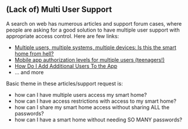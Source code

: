 ## (Lack of) Multi User Support

A search on web has numerous articles and support forum cases, where people are asking for a good solution to have multiple user support with appropriate access control. Here are few links:
* [Multiple users, multiple systems, multiple devices: Is this the smart home from hell?](http://www.cnet.com/news/multiple-users-multiple-systems-multiple-devices-is-this-the-smart-home-from-hell/)
* [Mobile app authorization levels for multiple users (teenagers!)](https://community.smartthings.com/t/mobile-app-authorization-levels-for-multiple-users-teenagers/9446)
* [How Do I Add Additional Users To the App](https://community.smartthings.com/t/how-do-i-add-additional-users-to-the-app/22538)
* ... and more

Basic theme in these articles/support request is:
* how can I have multiple users access my smart home?
* how can I have access restrictions with access to my smart home?
* how can I share my smart home access without sharing ALL the passwords?
* how can I have a smart home without needing SO MANY passwords?
